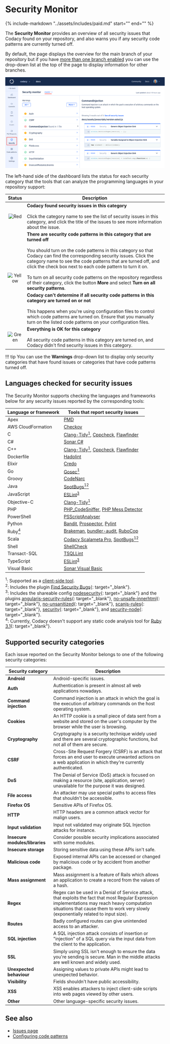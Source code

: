 # Security Monitor

{%
    include-markdown "../assets/includes/paid.md"
    start="<!--start-paid-->"
    end="<!--end-paid-->"
%}

The **Security Monitor** provides an overview of all security issues that Codacy found on your repository, and also warns you if any security code patterns are currently turned off.

By default, the page displays the overview for the main branch of your repository but if you have [more than one branch enabled](../repositories-configure/managing-branches.md) you can use the drop-down list at the top of the page to display information for other branches.

![Security Monitor](images/security-monitor.png)

The left-hand side of the dashboard lists the status for each security category that the tools that can analyze the programming languages in your repository support:

<style>
/* Center text in the first column */
#status th:first-child, #status td:first-child {
  text-align: center !important;
}
</style>

<table id="status">
  <thead>
    <tr>
      <th>Status</th>
      <th>Description</th>
    </tr>
  </thead>
  <tbody>
    <tr>
      <td><img src="../images/security-monitor-red.png" alt="Red"></td>
      <td><strong>Codacy found security issues in this category</strong><br/><br/>
          Click the category name to see the list of security issues in this category, and click the title of the issues to see more information about the issue.</td>
    </tr>
    <tr>
      <td rowspan="2"><img src="../images/security-monitor-yellow.png" alt="Yellow"></td>
      <td><strong>There are security code patterns in this category that are turned off</strong><br/><br/>
          You should turn on the code patterns in this category so that Codacy can find the corresponding security issues. Click the category name to see the code patterns that are turned off, and click the check box next to each code pattern to turn it on.<br/><br/>
          To turn on all security code patterns on the repository regardless of their category, click the button <strong>More</strong> and select <strong>Turn on all security patterns</strong>.</td>
    </tr>
    <tr>
      <td style="display: none;"></td>
      <td><strong>Codacy can't determine if all security code patterns in this category are turned on or not</strong><br/><br/>
          This happens when you're using configuration files to control which code patterns are turned on. Ensure that you manually turn on the listed code patterns on your configuration files.</td>
    </tr>
    <tr>
      <td><img src="../images/security-monitor-green.png" alt="Green"></td>
      <td><strong>Everything is OK for this category</strong><br/><br/>
          All security code patterns in this category are turned on, and Codacy didn't find security issues in this category.</td>
    </tr>
  </tbody>
</table>

!!! tip
    You can use the **Warnings** drop-down list to display only security categories that have found issues or categories that have code patterns turned off.

## Languages checked for security issues

The Security Monitor supports checking the languages and frameworks below for any security issues reported by the corresponding tools:

<!--NOTE
    When adding a new supported tool, make sure that you update the following pages:

    docs/getting-started/supported-languages-and-tools.md
    docs/related-tools/codacy-plugin-tools.md
    docs/related-tools/local-analysis/client-side-tools.md (if the tool runs client-side)
    docs/repositories/security-monitor.md (if the tool reports security issues)
    docs/repositories-configure/configuring-code-patterns.md (supported configuration files table, or list of tools that don't support configuration files)
    docs/repositories-configure/codacy-configuration-file.md (list of tool short names to use on the Codacy configuration file)
-->

<table>
  <thead>
    <tr>
      <th>Language or framework</th>
      <th>Tools that report security issues</th>
    </tr>
  </thead>
  <tbody>
    <tr>
      <td>Apex</td>
      <td><a href="https://pmd.github.io/">PMD</a></td>
    </tr>
    <tr>
      <td>AWS CloudFormation</td>
      <td><a href="https://github.com/bridgecrewio/checkov/">Checkov</a></td>
    </tr>
    <tr>
      <td>C</td>
      <td><a href="https://clang.llvm.org/extra/clang-tidy/">Clang-Tidy</a><a href="#client-side"><sup>1</sup></a>,
          <a href="http://cppcheck.sourceforge.net/">Cppcheck</a>,
          <a href="https://dwheeler.com/flawfinder/">Flawfinder</a></td>
    </tr>
    <tr>
      <td>C#</td>
      <td><a href="https://github.com/SonarSource/sonar-dotnet">Sonar C#</a></td>
    </tr>
    <tr>
      <td>C++</td>
      <td><a href="https://clang.llvm.org/extra/clang-tidy/">Clang-Tidy</a><a href="#client-side"><sup>1</sup></a>,
          <a href="http://cppcheck.sourceforge.net/">Cppcheck</a></a>,
          <a href="https://dwheeler.com/flawfinder/">Flawfinder</a></td>
    </tr>
    <tr>
      <td>Dockerfile</td>
      <td><a href="https://github.com/hadolint/hadolint">Hadolint</a></td>
    </tr>
    <tr>
      <td>Elixir</td>
      <td><a href="https://github.com/rrrene/credo">Credo</a></td>
    </tr>
    <tr>
      <td>Go</td>
      <td><a href="https://github.com/securego/gosec">Gosec</a><a href="#client-side"><sup>1</sup></a></td>
    </tr>
    <tr>
      <td>Groovy</td>
      <td><a href="https://codenarc.github.io/CodeNarc/">CodeNarc</a></td>
    </tr>
    <tr>
      <td>Java</td>
      <td><a href="https://spotbugs.github.io/">SpotBugs</a><a href="#client-side"><sup>1</sup></a><a href="#spotbugs-plugin"><sup>2</sup></a></td>
    </tr>
    <tr>
      <td>JavaScript</td>
      <td><a href="https://eslint.org/">ESLint</a><sup><a href="#eslint-plugin">3</a></sup></td>
    </tr>
    <tr>
      <td>Objective-C</td>
      <td><a href="https://clang.llvm.org/extra/clang-tidy/">Clang-Tidy</a><a href="#client-side"><sup>1</sup></a></td>
    </tr>
      <td>PHP</td>
      <td><a href="https://github.com/squizlabs/PHP_CodeSniffer">PHP_CodeSniffer</a>,
          <a href="https://phpmd.org/">PHP Mess Detector</a></td>
    </tr>
    <tr>
      <td>PowerShell</td>
      <td><a href="https://github.com/PowerShell/PSScriptAnalyzer">PSScriptAnalyser</a></td>
    </tr>
    <tr>
      <td>Python
      </td>
      <td><a href="https://github.com/PyCQA/bandit">Bandit</a>,
          <a href="https://github.com/PyCQA/prospector">Prospector</a>,
          <a href="https://www.pylint.org/">Pylint</a></td>
    </tr>
    <tr>
      <td>Ruby<a href="#ruby-31"><sup>4</sup></a>
      </td>
      <td><a href="https://brakemanscanner.org/">Brakeman</a>,
          <a href="https://github.com/rubysec/bundler-audit">bundler-audit</a>,
          <a href="https://github.com/rubocop/rubocop">RuboCop</a></td>
    </tr>
    <tr>
      <td>Scala</td>
      <td><a href="https://github.com/codacy/codacy-scalameta">Codacy Scalameta Pro</a>,
          <a href="https://spotbugs.github.io/">SpotBugs</a><a href="#client-side"><sup>1</sup></a><a href="#spotbugs-plugin"><sup>2</sup></a></td>
    </tr>
    <tr>
      <td>Shell</td>
      <td><a href="https://www.shellcheck.net/">ShellCheck</a></td>
    </tr>
    <tr>
      <td>Transact-SQL</td>
      <td><a href="https://github.com/tsqllint/tsqllint/">TSQLLint</a></td>
    </tr>
    <tr>
      <td>TypeScript</td>
      <td><a href="https://eslint.org/">ESLint</a><sup><a href="#eslint-plugin">3</a></sup></td>
    </tr>
    <tr>
      <td>Visual Basic</td>
      <td><a href="https://github.com/SonarSource/sonar-dotnet">Sonar Visual Basic</a></td>
    </tr>
  </tbody>
</table>

<sup><span id="client-side">1</span></sup>: Supported as a [client-side tool](../related-tools/local-analysis/client-side-tools.md).  
<sup><span id="spotbugs-plugin">2</span></sup>: Includes the plugin [Find Security Bugs](https://find-sec-bugs.github.io/){: target="_blank"}.  
<sup><span id="eslint-plugin">3</sup>: Includes the shareable config [nodesecurity](https://www.npmjs.com/package/eslint-config-nodesecurity){: target="_blank"} and the plugins [angularjs-security-rules](https://www.npmjs.com/package/eslint-plugin-angularjs-security-rules){: target="_blank"}, [no-unsafe-innerhtml](https://www.npmjs.com/package/eslint-plugin-no-unsafe-innerhtml){: target="_blank"}, [no-unsanitized](https://www.npmjs.com/package/eslint-plugin-no-unsanitized){: target="_blank"}, [scanjs-rules](https://www.npmjs.com/package/eslint-plugin-scanjs-rules){: target="_blank"}, [security](https://www.npmjs.com/package/eslint-plugin-security){: target="_blank"}, and [security-node](https://www.npmjs.com/package/eslint-plugin-security-node){: target="_blank"}.  
<sup><span id="ruby-31">4</span></sup>: Currently, Codacy doesn't support any static code analysis tool for [Ruby 3.1](https://www.ruby-lang.org/en/news/2021/12/25/ruby-3-1-0-released/){: target="_blank"}.  

## Supported security categories

Each issue reported on the Security Monitor belongs to one of the following security categories:

<!--TODO
    - Review description of each category, and also update the Codacy UI copy-->

|Security category|Description|
|-----------------|-----------|
|**Android**|Android-specific issues.|
|**Auth**|Authentication is present in almost all web applications nowadays.|
|**Command injection**|Command injection is an attack in which the goal is the execution of arbitrary commands on the host operating system.|
|**Cookies**|An HTTP cookie is a small piece of data sent from a website and stored on the user's computer by the browser while the user is browsing.|
|**Cryptography**|Cryptography is a security technique widely used and there are several cryptographic functions, but not all of them are secure.|
|**CSRF**|Cross-Site Request Forgery (CSRF) is an attack that forces an end user to execute unwanted actions on a web application in which they're currently authenticated.|
|**DoS**|The Denial of Service (DoS) attack is focused on making a resource (site, application, server) unavailable for the purpose it was designed.|
|**File access**|An attacker may use special paths to access files that shouldn't be accessible.|
|**Firefox OS**|Sensitive APIs of Firefox OS.|
|**HTTP**|HTTP headers are a common attack vector for malign users.|
|**Input validation**|Input not validated may originate SQL Injection attacks for instance.|
|**Insecure modules/libraries**|Consider possible security implications associated with some modules.|
|**Insecure storage**|Storing sensitive data using these APIs isn't safe.|
|**Malicious code**|Exposed internal APIs can be accessed or changed by malicious code or by accident from another package.|
|**Mass assignment**|Mass assignment is a feature of Rails which allows an application to create a record from the values of a hash.|
|**Regex**|Regex can be used in a Denial of Service attack, that exploits the fact that most Regular Expression implementations may reach heavy computation situations that cause them to work very slowly (exponentially related to input size).|
|**Routes**|Badly configured routes can give unintended access to an attacker.|
|**SQL injection**|A SQL injection attack consists of insertion or "injection" of a SQL query via the input data from the client to the application.|
|**SSL**|Simply using SSL isn't enough to ensure the data you're sending is secure. Man in the middle attacks are well known and widely used.|
|**Unexpected behaviour**|Assigning values to private APIs might lead to unexpected behavior.|
|**Visibility**|Fields shouldn't have public accessibility.|
|**XSS**|XSS enables attackers to inject client-side scripts into web pages viewed by other users.|
|**Other**|Other language-specific security issues.|

## See also

-   [Issues page](issues.md)
-   [Configuring code patterns](../repositories-configure/configuring-code-patterns.md)
